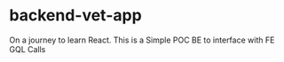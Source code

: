 # backend-vet-app
On a journey to learn React. This is a Simple POC BE to interface with FE GQL Calls

